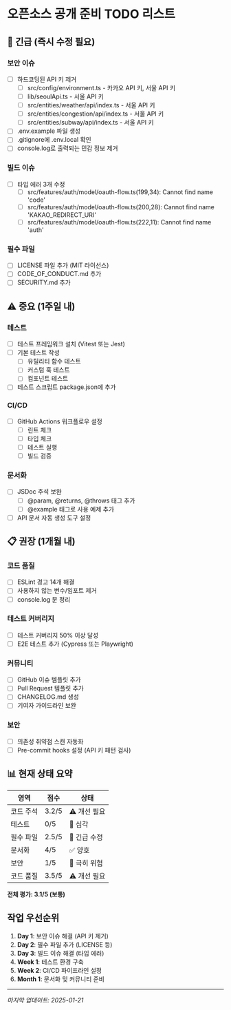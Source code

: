 # 오픈소스 공개 준비 TODO 리스트

## 🚨 긴급 (즉시 수정 필요)

### 보안 이슈
- [ ] 하드코딩된 API 키 제거
  - [ ] src/config/environment.ts - 카카오 API 키, 서울 API 키
  - [ ] lib/seoulApi.ts - 서울 API 키
  - [ ] src/entities/weather/api/index.ts - 서울 API 키
  - [ ] src/entities/congestion/api/index.ts - 서울 API 키
  - [ ] src/entities/subway/api/index.ts - 서울 API 키
- [ ] .env.example 파일 생성
- [ ] .gitignore에 .env.local 확인
- [ ] console.log로 출력되는 민감 정보 제거

### 빌드 이슈
- [ ] 타입 에러 3개 수정
  - [ ] src/features/auth/model/oauth-flow.ts(199,34): Cannot find name 'code'
  - [ ] src/features/auth/model/oauth-flow.ts(200,28): Cannot find name 'KAKAO_REDIRECT_URI'
  - [ ] src/features/auth/model/oauth-flow.ts(222,11): Cannot find name 'auth'

### 필수 파일
- [ ] LICENSE 파일 추가 (MIT 라이선스)
- [ ] CODE_OF_CONDUCT.md 추가
- [ ] SECURITY.md 추가

## ⚠️ 중요 (1주일 내)

### 테스트
- [ ] 테스트 프레임워크 설치 (Vitest 또는 Jest)
- [ ] 기본 테스트 작성
  - [ ] 유틸리티 함수 테스트
  - [ ] 커스텀 훅 테스트
  - [ ] 컴포넌트 테스트
- [ ] 테스트 스크립트 package.json에 추가

### CI/CD
- [ ] GitHub Actions 워크플로우 설정
  - [ ] 린트 체크
  - [ ] 타입 체크
  - [ ] 테스트 실행
  - [ ] 빌드 검증

### 문서화
- [ ] JSDoc 주석 보완
  - [ ] @param, @returns, @throws 태그 추가
  - [ ] @example 태그로 사용 예제 추가
- [ ] API 문서 자동 생성 도구 설정

## 📋 권장 (1개월 내)

### 코드 품질
- [ ] ESLint 경고 14개 해결
- [ ] 사용하지 않는 변수/임포트 제거
- [ ] console.log 문 정리

### 테스트 커버리지
- [ ] 테스트 커버리지 50% 이상 달성
- [ ] E2E 테스트 추가 (Cypress 또는 Playwright)

### 커뮤니티
- [ ] GitHub 이슈 템플릿 추가
- [ ] Pull Request 템플릿 추가
- [ ] CHANGELOG.md 생성
- [ ] 기여자 가이드라인 보완

### 보안
- [ ] 의존성 취약점 스캔 자동화
- [ ] Pre-commit hooks 설정 (API 키 패턴 검사)

## 📊 현재 상태 요약

| 영역 | 점수 | 상태 |
|------|------|------|
| 코드 주석 | 3.2/5 | ⚠️ 개선 필요 |
| 테스트 | 0/5 | 🚨 심각 |
| 필수 파일 | 2.5/5 | 🚨 긴급 수정 |
| 문서화 | 4/5 | ✅ 양호 |
| 보안 | 1/5 | 🚨 극히 위험 |
| 코드 품질 | 3.5/5 | ⚠️ 개선 필요 |

**전체 평가: 3.1/5 (보통)**

## 작업 우선순위

1. **Day 1**: 보안 이슈 해결 (API 키 제거)
2. **Day 2**: 필수 파일 추가 (LICENSE 등)
3. **Day 3**: 빌드 이슈 해결 (타입 에러)
4. **Week 1**: 테스트 환경 구축
5. **Week 2**: CI/CD 파이프라인 설정
6. **Month 1**: 문서화 및 커뮤니티 준비

---

*마지막 업데이트: 2025-01-21*